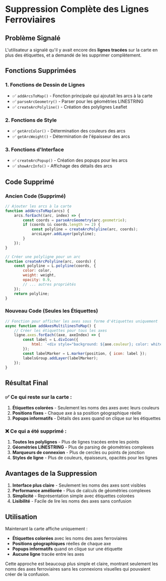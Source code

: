 # Suppression Complète des Lignes Ferroviaires

## Problème Signalé

L'utilisateur a signalé qu'il y avait encore des **lignes tracées** sur la carte en plus des étiquettes, et a demandé de les supprimer complètement.

## Fonctions Supprimées

### 1. Fonctions de Dessin de Lignes
- ✅ `addArcsToMap()` - Fonction principale qui ajoutait les arcs à la carte
- ✅ `parseArcGeometry()` - Parser pour les géométries LINESTRING
- ✅ `createArcPolyline()` - Création des polylignes Leaflet

### 2. Fonctions de Style
- ✅ `getArcColor()` - Détermination des couleurs des arcs
- ✅ `getArcWeight()` - Détermination de l'épaisseur des arcs

### 3. Fonctions d'Interface
- ✅ `createArcPopup()` - Création des popups pour les arcs
- ✅ `showArcInfo()` - Affichage des détails des arcs

## Code Supprimé

### Ancien Code (Supprimé)
```javascript
// Ajouter les arcs à la carte
function addArcsToMap(arcs) {
    arcs.forEach((arc, index) => {
        const coords = parseArcGeometry(arc.geometrie);
        if (coords && coords.length >= 2) {
            const polyline = createArcPolyline(arc, coords);
            arcsLayer.addLayer(polyline);
        }
    });
}

// Créer une polyligne pour un arc
function createArcPolyline(arc, coords) {
    const polyline = L.polyline(coords, {
        color: color,
        weight: weight,
        opacity: 0.9,
        // ... autres propriétés
    });
    return polyline;
}
```

### Nouveau Code (Seules les Étiquettes)
```javascript
// Fonction pour afficher les axes sous forme d'étiquettes uniquement
async function addAxesMultilinesToMap() {
    // Créer les étiquettes pour tous les axes
    ligne.axes.forEach((axe, axeIndex) => {
        const label = L.divIcon({
            html: `<div style="background: ${axe.couleur}; color: white;">${axe.nom}</div>`
        });
        const labelMarker = L.marker(position, { icon: label });
        labelsGroup.addLayer(labelMarker);
    });
}
```

## Résultat Final

### ✅ Ce qui reste sur la carte :
1. **Étiquettes colorées** - Seulement les noms des axes avec leurs couleurs
2. **Positions fixes** - Chaque axe à sa position géographique réelle
3. **Popups informatifs** - Détails des axes quand on clique sur les étiquettes

### ❌ Ce qui a été supprimé :
1. **Toutes les polylignes** - Plus de lignes tracées entre les points
2. **Géométries LINESTRING** - Plus de parsing de géométries complexes
3. **Marqueurs de connexion** - Plus de cercles ou points de jonction
4. **Styles de ligne** - Plus de couleurs, épaisseurs, opacités pour les lignes

## Avantages de la Suppression

1. **Interface plus claire** - Seulement les noms des axes sont visibles
2. **Performance améliorée** - Plus de calculs de géométries complexes
3. **Simplicité** - Représentation simple avec étiquettes colorées
4. **Lisibilité** - Facile de lire les noms des axes sans confusion

## Utilisation

Maintenant la carte affiche uniquement :
- **Étiquettes colorées** avec les noms des axes ferroviaires
- **Positions géographiques** réelles de chaque axe
- **Popups informatifs** quand on clique sur une étiquette
- **Aucune ligne** tracée entre les axes

Cette approche est beaucoup plus simple et claire, montrant seulement les noms des axes ferroviaires sans les connexions visuelles qui pouvaient créer de la confusion.
